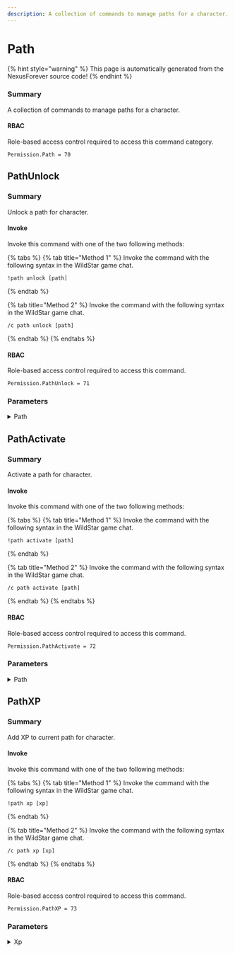```yaml
---
description: A collection of commands to manage paths for a character.
---
```


# Path

{% hint style="warning" %}
This page is automatically generated from the NexusForever source code!
{% endhint %}

### Summary

A collection of commands to manage paths for a character.

#### RBAC

Role-based access control required to access this command category.

```
Permission.Path = 70
```

## PathUnlock

### Summary

Unlock a path for character.

#### Invoke

Invoke this command with one of the two following methods:

{% tabs %}
{% tab title="Method 1" %}
Invoke the command with the following syntax in the WildStar game chat.

```
!path unlock [path]
```
{% endtab %}

{% tab title="Method 2" %}
Invoke the command with the following syntax in the WildStar game chat.

```
/c path unlock [path]
```
{% endtab %}
{% endtabs %}

#### RBAC

Role-based access control required to access this command.

```
Permission.PathUnlock = 71
```

### Parameters

<details>

<summary>Path</summary>

#### Summary

Path id to unlock.

#### Optional

No

</details>

## PathActivate

### Summary

Activate a path for character.

#### Invoke

Invoke this command with one of the two following methods:

{% tabs %}
{% tab title="Method 1" %}
Invoke the command with the following syntax in the WildStar game chat.

```
!path activate [path]
```
{% endtab %}

{% tab title="Method 2" %}
Invoke the command with the following syntax in the WildStar game chat.

```
/c path activate [path]
```
{% endtab %}
{% endtabs %}

#### RBAC

Role-based access control required to access this command.

```
Permission.PathActivate = 72
```

### Parameters

<details>

<summary>Path</summary>

#### Summary

Path id to activate.

#### Optional

No

</details>

## PathXP

### Summary

Add XP to current path for character.

#### Invoke

Invoke this command with one of the two following methods:

{% tabs %}
{% tab title="Method 1" %}
Invoke the command with the following syntax in the WildStar game chat.

```
!path xp [xp]
```
{% endtab %}

{% tab title="Method 2" %}
Invoke the command with the following syntax in the WildStar game chat.

```
/c path xp [xp]
```
{% endtab %}
{% endtabs %}

#### RBAC

Role-based access control required to access this command.

```
Permission.PathXP = 73
```

### Parameters

<details>

<summary>Xp</summary>

#### Summary

XP amount to add to currency path.

#### Optional

No

</details>

